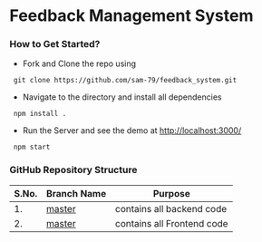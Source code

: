 # Feedback Management System

### How to Get Started?

- Fork and Clone the repo using
```
 git clone https://github.com/sam-79/feedback_system.git
```
- Navigate to the directory and install all dependencies 
```
 npm install .
```
- Run the Server and see the demo at [http://localhost:3000/](http://localhost:3000/)
```
 npm start
```

### GitHub Repository Structure

| S.No. | Branch Name                                                             | Purpose                    |
| ----- | ----------------------------------------------------------------------- | -------------------------- |
| 1.    | [master](https://github.com/nshrivastav1512/feedback) | contains all backend code  |
| 2.    | [master](https://github.com/sam-79/ffeedback1-system)                   | contains all Frontend code |
